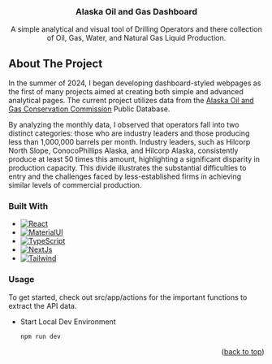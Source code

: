 <a name="readme-top"></a>

<!-- PROJECT LOGO -->
<br />
<div align="center">
  <h3 align="center">Alaska Oil and Gas Dashboard</h3>

  <p align="center">
    A simple analytical and visual tool of Drilling Operators and there collection of Oil, Gas, Water, and Natural Gas Liquid Production. 
  </p>
</div>

<!-- ABOUT THE PROJECT -->

## About The Project

In the summer of 2024, I began developing dashboard-styled webpages as the first of many projects aimed at creating both simple and advanced analytical pages. The current project utilizes data from the [Alaska Oil and Gas Conservation Commission](http://aogweb.state.ak.us/DataMiner4/Forms/Home.aspx) Public Database.

By analyzing the monthly data, I observed that operators fall into two distinct categories: those who are industry leaders and those producing less than 1,000,000 barrels per month. Industry leaders, such as Hilcorp North Slope, ConocoPhillips Alaska, and Hilcorp Alaska, consistently produce at least 50 times this amount, highlighting a significant disparity in production capacity. This divide illustrates the substantial difficulties to entry and the challenges faced by less-established firms in achieving similar levels of commercial production.

### Built With

- [![React][react.com]][react-url]
- [![MaterialUI][material.com]][material-url]
- [![TypeScript][typescript.com]][typescript-url]
- [![NextJs][nextjs.com]][nextjs-url]
- [![Tailwind][tailwind.com]][tailwind-url]

<!-- USAGE EXAMPLES -->

### Usage

To get started, check out src/app/actions for the important functions to extract the API data.

- Start Local Dev Environment

  ```
  npm run dev
  ```

<p align="right">(<a href="#readme-top">back to top</a>)</p>

[react.com]: https://img.shields.io/badge/react-2496ED?style=for-the-badge&logo=React&logoColor=white
[react-url]: https://react.dev/
[webpack.com]: https://img.shields.io/badge/webpack-2496ED?style=for-the-badge&logo=Webpack&logoColor=white
[webpack-url]: https://webpack.js.org/
[material.com]: https://img.shields.io/badge/Material%20UI-2496ED?style=for-the-badge&logo=mui&logoColor=white
[material-url]: https://mui.com/material-ui/
[typescript.com]: https://shields.io/badge/TypeScript-2496ED?style=for-the-badge&logo=TypeScript&logoColor=white
[typescript-url]: https://www.typescriptlang.org/
[nextjs.com]: https://shields.io/badge/NextJs-2496ED?style=for-the-badge&logo=nextdotjs&logoColor=white
[nextjs-url]: https://nextjs.org/
[tailwind.com]: https://shields.io/badge/Tailwind-2496ED?style=for-the-badge&logo=tailwindcss&logoColor=white
[tailwind-url]: https://tailwindcss.com/
